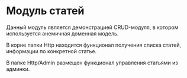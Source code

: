 # Модуль статей

Данный модуль является демонстрацией CRUD-модуля, в котором используется анемичная доменная модель.

В корне папки Http находится функционал получения списка статей, информации по конкретной статье.

В папке Http/Admin размещен функционал управления статьями из админки.
